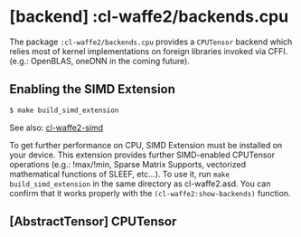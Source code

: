 
# [backend] :cl-waffe2/backends.cpu
The package `:cl-waffe2/backends.cpu` provides a `CPUTensor` backend which relies most of kernel implementations on foreign libraries invoked via CFFI. (e.g.: OpenBLAS, oneDNN in the coming future).
## Enabling the SIMD Extension

```sh
$ make build_simd_extension
```

See also: [cl-waffe2-simd](https://github.com/hikettei/cl-waffe2/tree/master/source/backends/cpu/cl-waffe2-simd)

To get further performance on CPU, SIMD Extension must be installed on your device. This extension provides further SIMD-enabled CPUTensor operations (e.g.: !max/!min, Sparse Matrix Supports, vectorized mathematical functions of SLEEF, etc...). To use it, run `make build_simd_extension` in the same directory as cl-waffe2.asd. You can confirm that it works properly with the `(cl-waffe2:show-backends)` function.

## [AbstractTensor] CPUTensor
